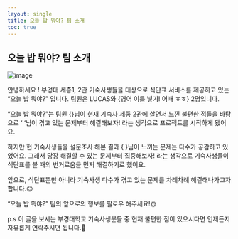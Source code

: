 ```yaml
---
layout: single
title: 오늘 밥 뭐야? 팀 소개
toc: true
---
```

## 오늘 밥 뭐야? 팀 소개
![image](https://user-images.githubusercontent.com/110464205/216312990-ea18fc77-3886-4200-8e50-ff0264bc3e91.png)

안녕하세요 ! 부경대 세종1, 2관 기숙사생들을 대상으로 식단표 서비스를 제공하고 있는 “오늘 밥 뭐야?” 입니다. 팀원은 LUCAS와 {영어 이름 넣기! 어때 ㅎㅎ} 2명입니다. 

“오늘 밥 뭐야?”는 팀원 {}님이 현재 기숙사 세종 2관에 살면서 느낀 불편한 점들을 바탕으로  ‘ ‘님이 겪고 있는 문제부터 해결해보자! 라는 생각으로 프로젝트를 시작하게 됐어요.

하지만 현 기숙사생들을 설문조사 해본 결과 { }님이 느끼는 문제는 다수가 공감하고 있었어요. 그래서 당장 해결할 수 있는 문제부터 집중해보자! 라는 생각으로 기숙사생들이 식단표를 볼 때의 번거로움을 먼저 해결하기로 했어요.

앞으로, 식단표뿐만 아니라 기숙사생 다수가 겪고 있는 문제를 차례차례 해결해나가고자 합니다.😊

“오늘 밥 뭐야?” 팀의 앞으로의 행보를 팔로우 해주세요!🌞

p.s 이 글을 보시는 부경대학교 기숙사생분들 중 현재 불편한 점이 있으시다면 언제든지 자유롭게 연락주시면 됩니다.🙂
